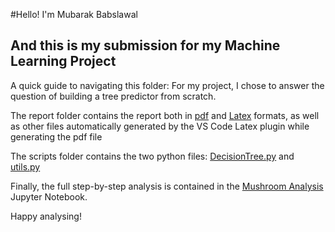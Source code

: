 #Hello! I'm Mubarak Babslawal

## And this is my submission for my Machine Learning Project

A quick guide to navigating this folder:
For my project, I chose to answer the question of building a tree predictor from scratch.

The report folder contains the report both in [pdf](https://github.com/Mubarakbabs/unimi-dse-ml-final-project/blob/main/report/Mushroom%20Analysis%20report.pdf) and [Latex](https://github.com/Mubarakbabs/unimi-dse-ml-final-project/blob/main/report/Mushroom%20Analysis%20report.tex) formats, as well as other files automatically generated by the VS Code Latex plugin while generating the pdf file

The scripts folder contains the two python files: [DecisionTree.py](https://github.com/Mubarakbabs/unimi-dse-ml-final-project/blob/main/scripts/DecisionTree.py) and [utils.py](https://github.com/Mubarakbabs/unimi-dse-ml-final-project/blob/main/scripts/utils.py)

Finally, the full step-by-step analysis is contained in the [Mushroom Analysis](https://github.com/Mubarakbabs/unimi-dse-ml-final-project/blob/main/Mushroom%20Analysis.ipynb) Jupyter Notebook.

Happy analysing!

